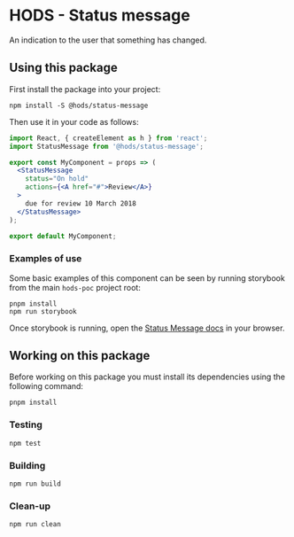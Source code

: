 HODS - Status message
=====================

An indication to the user that something has changed.


Using this package
------------------

First install the package into your project:

```shell
npm install -S @hods/status-message
```

Then use it in your code as follows:

```jsx
import React, { createElement as h } from 'react';
import StatusMessage from '@hods/status-message';

export const MyComponent = props => (
  <StatusMessage
    status="On hold"
    actions={<A href="#">Review</A>}
  >
    due for review 10 March 2018
  </StatusMessage>
);

export default MyComponent;
```

### Examples of use

Some basic examples of this component can be seen by running storybook
from the main `hods-poc` project root:
```shell
pnpm install
npm run storybook
```

Once storybook is running, open the [Status Message docs] in your
browser.


Working on this package
-----------------------

Before working on this package you must install its dependencies using
the following command:

```shell
pnpm install
```


### Testing

```shell
npm test
```


### Building

```shell
npm run build
```


### Clean-up

```shell
npm run clean
```

[Status Message docs]: http://localhost:9009/?path=/docs/status-message--status-message
